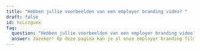 ```yaml
---
title: "Hebben jullie voorbeelden van een employer branding video? "
draft: false
id: hcLczguex
faq:
  question: "Hebben jullie voorbeelden van een employer branding video? "
  answer: Jazeker! Op deze pagina kan je al onze employer branding films bekijken!
---
```

